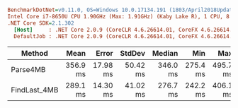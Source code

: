 ``` ini

BenchmarkDotNet=v0.11.0, OS=Windows 10.0.17134.191 (1803/April2018Update/Redstone4)
Intel Core i7-8650U CPU 1.90GHz (Max: 1.91GHz) (Kaby Lake R), 1 CPU, 8 logical and 4 physical cores
.NET Core SDK=2.1.302
  [Host]     : .NET Core 2.0.9 (CoreCLR 4.6.26614.01, CoreFX 4.6.26614.01), 64bit RyuJIT
  DefaultJob : .NET Core 2.0.9 (CoreCLR 4.6.26614.01, CoreFX 4.6.26614.01), 64bit RyuJIT


```
|       Method |     Mean |    Error |   StdDev |   Median |      Min |      Max |      Gen 0 | Allocated |
|------------- |---------:|---------:|---------:|---------:|---------:|---------:|-----------:|----------:|
|     Parse4MB | 356.9 ms | 17.98 ms | 50.42 ms | 346.0 ms | 275.4 ms | 495.7 ms | 40000.0000 |   2.52 MB |
| FindLast_4MB | 289.1 ms | 14.30 ms | 41.02 ms | 276.7 ms | 242.2 ms | 406.1 ms | 34000.0000 | 124.57 MB |
